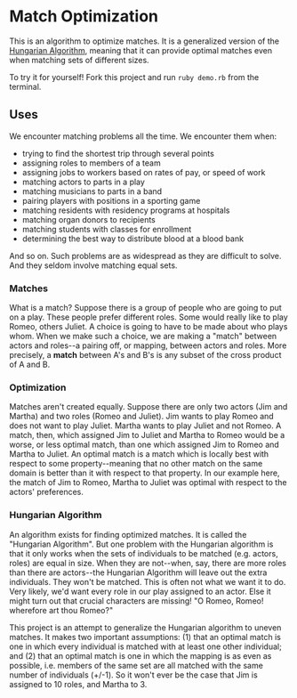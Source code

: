 # Match Optimization

This is an algorithm to optimize matches. It is a generalized version of the [Hungarian Algorithm](http://en.wikipedia.org/wiki/Hungarian_algorithm), meaning that it can provide optimal matches even when matching sets of different sizes.

To try it for yourself! Fork this project and run ```ruby demo.rb``` from the terminal.

## Uses
We encounter matching problems all the time. We encounter them when:
- trying to find the shortest trip through several points
- assigning roles to members of a team
- assigning jobs to workers based on rates of pay, or speed of work
- matching actors to parts in a play
- matching musicians to parts in a band
- pairing players with positions in a sporting game
- matching residents with residency programs at hospitals
- matching organ donors to recipients
- matching students with classes for enrollment
- determining the best way to distribute blood at a blood bank

And so on. Such problems are as widespread as they are difficult to solve. And they seldom involve matching equal sets.

### Matches
What is a match? Suppose there is a group of people who are going to put on a play. These people prefer different roles. Some would really like to play Romeo, others Juliet. A choice is going to have to be made about who plays whom. When we make such a choice, we are making a "match" between actors and roles--a pairing off, or mapping, between actors and roles. More precisely, a __match__ between A's and B's is any subset of the cross product of A and B.

### Optimization
Matches aren't created equally. Suppose there are only two actors (Jim and Martha) and two roles (Romeo and Juliet). Jim wants to play Romeo and does not want to play Juliet. Martha wants to play Juliet and not Romeo. A match, then, which assigned Jim to Juliet and Martha to Romeo would be a worse, or less optimal match, than one which assigned Jim to Romeo and Martha to Juliet. An optimal match is a match which is locally best with respect to some property--meaning that no other match on the same domain is better than it with respect to that property. In our example here, the match of Jim to Romeo, Martha to Juliet was optimal with respect to the actors' preferences.

### Hungarian Algorithm
An algorithm exists for finding optimized matches. It is called the "Hungarian Algorithm". But one problem with the Hungarian algorithm is that it only works when the sets of individuals to be matched (e.g. actors, roles) are equal in size. When they are not--when, say, there are more roles than there are actors--the Hungarian Algorithm will leave out the extra individuals. They won't be matched. This is often not what we want it to do. Very likely, we'd want every role in our play assigned to an actor. Else it might turn out that crucial characters are missing! "O Romeo, Romeo! wherefore art thou Romeo?"

This project is an attempt to generalize the Hungarian algorithm to uneven matches. It makes two important assumptions: (1) that an optimal match is one in which every individual is matched with at least one other individual; and (2) that an optimal match is one in which the mapping is as even as possible, i.e. members of the same set are all matched with the same number of individuals (+/-1). So it won't ever be the case that Jim is assigned to 10 roles, and Martha to 3.